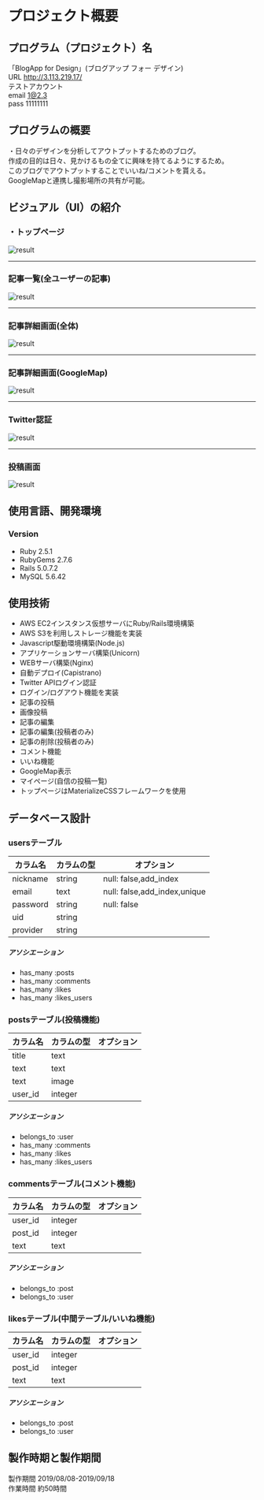 # プロジェクト概要
## プログラム（プロジェクト）名
「BlogApp for Design」(ブログアップ フォー デザイン)<br>
URL http://3.113.219.17/<br>
テストアカウント<br>
email 1@2.3<br>
pass  11111111


<!-------------------------------------------------- -->
## プログラムの概要
・日々のデザインを分析してアウトプットするためのブログ。<br>作成の目的は日々、見かけるもの全てに興味を持てるようにするため。<br>
このブログでアウトプットすることでいいね/コメントを貰える。<br>
GoogleMapと連携し撮影場所の共有が可能。<br>
<!-------------------------------------------------- -->
## ビジュアル（UI）の紹介

### ・トップページ
![result](https://i.gyazo.com/9faa8c3b0f3d6ab19f92cb1e56fe970a.gif)<br>
***
### 記事一覧(全ユーザーの記事)
![result](https://i.gyazo.com/ece0dbf23d28de57400572846187a2e6.gif)<br>
***
### 記事詳細画面(全体)
![result](https://i.gyazo.com/da560e906b491d952e2985a36ffbe52e.gif)<br>
***
### 記事詳細画面(GoogleMap)
![result](https://i.gyazo.com/98ac7fb5d6f28cfb7aefb14b5dcd42c5.gif)<br>
***
### Twitter認証
![result](https://user-images.githubusercontent.com/46291510/64194836-05060e80-cebb-11e9-84ea-0cd90510884b.png)<br>
***
### 投稿画面
![result](https://user-images.githubusercontent.com/46291510/65245742-19d3da80-db28-11e9-97e4-f826424b21a8.png)<br>



<!-------------------------------------------------- -->
## 使用言語、開発環境

### Version
- Ruby 2.5.1
- RubyGems 2.7.6
- Rails 5.0.7.2
- MySQL 5.6.42

<!-------------------------------------------------- -->
## 使用技術
- AWS EC2インスタンス仮想サーバにRuby/Rails環境構築
- AWS S3を利用しストレージ機能を実装
- Javascript駆動環境構築(Node.js)
- アプリケーションサーバ構築(Unicorn)
- WEBサーバ構築(Nginx)
- 自動デプロイ(Capistrano)
- Twitter APIログイン認証
- ログイン/ログアウト機能を実装
- 記事の投稿
- 画像投稿
- 記事の編集
- 記事の編集(投稿者のみ)
- 記事の削除(投稿者のみ)
- コメント機能
- いいね機能
- GoogleMap表示
- マイページ(自信の投稿一覧)
- トップページはMaterializeCSSフレームワークを使用


<!-------------------------------------------------- -->
## データベース設計

### usersテーブル
|カラム名|カラムの型|オプション|
|------|----|-------|
|nickname|string|null: false,add_index|
|email|text|null: false,add_index,unique|
|password|string|null: false|
|uid|string||
|provider|string||

##### アソシエーション
- has_many :posts<br>
- has_many :comments
- has_many :likes<br>
- has_many :likes_users

### postsテーブル(投稿機能)
|カラム名|カラムの型|オプション|
|------|----|-------|
|title|text||
|text|text||
|text|image||
|user_id|integer||
##### アソシエーション
- belongs_to :user<br>
- has_many :comments<br>
- has_many :likes<br>
- has_many :likes_users


### commentsテーブル(コメント機能)
|カラム名|カラムの型|オプション|
|------|----|-------|
|user_id|integer||
|post_id|integer||
|text|text||

##### アソシエーション
- belongs_to :post<br>
- belongs_to :user

### likesテーブル(中間テーブル/いいね機能)
|カラム名|カラムの型|オプション|
|------|----|-------|
|user_id|integer||
|post_id|integer||
|text|text||

##### アソシエーション
- belongs_to :post<br>
- belongs_to :user

<!-------------------------------------------------- -->
## 製作時期と製作期間
製作期間 2019/08/08-2019/09/18<br>
作業時間 約50時間<br>


